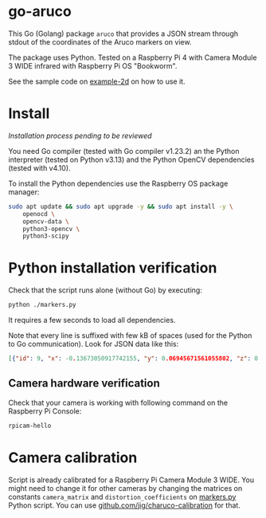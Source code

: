 # go-aruco

This Go (Golang) package `aruco` that provides a JSON stream through stdout of the coordinates of the Aruco markers on view.

The package uses Python. Tested on a Raspberry Pi 4 with Camera Module 3 WIDE infrared with Raspberry Pi OS "Bookworm".

See the sample code on [example-2d](./example-2d/) on how to use it.

# Install

_Installation process pending to be reviewed_

You need Go compiler (tested with Go compiler v1.23.2) an the Python interpreter (tested on Python v3.13) and the Python OpenCV dependencies (tested with v4.10).

To install the Python dependencies use the Raspberry OS package manager:

```bash
sudo apt update && sudo apt upgrade -y && sudo apt install -y \
 	openocd \
    opencv-data \
   	python3-opencv \
    python3-scipy
```

# Python installation verification

Check that the script runs alone (without Go) by executing:

```bash
python ./markers.py
```

It requires a few seconds to load all dependencies.

Note that every line is suffixed with few kB of spaces (used for the Python to Go communication). Look for JSON data like this:

```json
[{"id": 9, "x": -0.13673050917742155, "y": 0.06945671561055802, "z": 0.7309941550510376, "roll-x": -172.7556401203728, "pitch-y": 6.610564919377947, "yaw-z": 178.17154128756582}, {"id": 6, "x": 0.34398351230356095, "y": -0.020529717758146982, "z": 0.8951305793554741, "roll-x": -177.8320267892627, "pitch-y": -26.86036068104307, "yaw-z": 177.5710900851925}, {"id": 8, "x": -0.13820595929256171, "y": -0.03209965216632465, "z": 0.7309398765039592, "roll-x": -171.51842160897496, "pitch-y": 2.0533179575661684, "yaw-z": 176.7455522076878}, {"id": 7, "x": 0.34751714240210885, "y": 0.07921186314686002, "z": 0.8838179732333362, "roll-x": -173.4195957396569, "pitch-y": -14.31427564710096, "yaw-z": 178.3094912498296}]
```

## Camera hardware verification

Check that your camera is working with following command on the Raspberry Pi Console:

```bash
rpicam-hello
```

# Camera calibration

Script is already calibrated for a Raspberry Pi Camera Module 3 WIDE. You might need to change it for other cameras by changing the matrices on constants `camera_matrix` and `distortion_coefficients` on [markers.py](./markers.py) Python script. You can use [github.com/jig/charuco-calibration](https://github.com/jig/charuco-calibration) for that.
